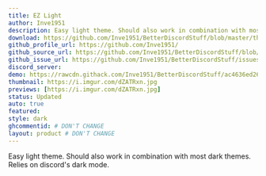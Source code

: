 ```yaml
---
title: EZ Light
author: Inve1951
description: Easy light theme. Should also work in combination with most dark themes. Relies on discord's dark mode.
download: https://github.com/Inve1951/BetterDiscordStuff/blob/master/themes/EzLight.theme.css
github_profile_url: https://github.com/Inve1951/
github_source_url: https://github.com/Inve1951/BetterDiscordStuff/blob/master/themes/EzLight.theme.css
github_issue_url: https://github.com/Inve1951/BetterDiscordStuff/issues
discord_server: 
demo: https://rawcdn.githack.com/Inve1951/BetterDiscordStuff/ac4636ed2627a6570a01c86a6724096075012ba8/themes/EzLight.theme.css
thumbnail: https://i.imgur.com/dZATRxn.jpg
previews: [https://i.imgur.com/dZATRxn.jpg]
status: Updated
auto: true
featured: 
style: dark
ghcommentid: # DON'T CHANGE
layout: product # DON'T CHANGE
---
```

Easy light theme. Should also work in combination with most dark themes. Relies on discord's dark mode.